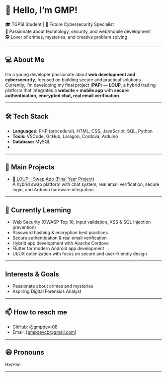 # 👋 Hello, I’m GMP!

🎓 TGPSI Student | 🔐 Future Cybersecurity Specialist  
🚀 Passionate about technology, security, and web/mobile development  
🕵️ Lover of crimes, mysteries, and creative problem solving

---

## 💻 About Me
I’m a young developer passionate about **web development and cybersecurity**, focused on building secure and practical solutions.  
Currently, I’m developing my final project (**PAP**) — **LOUP**, a hybrid trading platform that integrates a **website + mobile app** with **secure authentication, encrypted chat, real email verification**.

---

## 🛠️ Tech Stack
- **Languages:** PHP (procedural), HTML, CSS, JavaScript, SQL, Python
- **Tools:** VSCode, GitHub, Laragon, Cordova, Arduino 
- **Database:** MySQL
- 
---

## 📌 Main Projects
- [🔄 LOUP – Swap App (Final Year Project)](https://github.com/gmpdev-08)  
  A hybrid swap platform with chat system, real email verification, secure login, and Arduino hardware integration.

---

## 🌱 Currently Learning
- Web Security (OWASP Top 10, input validation, XSS & SQL Injection prevention)  
- Password hashing & encryption best practices  
- Secure authentication & real email verification  
- Hybrid app development with Apache Cordova  
- Flutter for modern Android app development  
- UI/UX optimization with focus on secure and user-friendly design

---

## Interests & Goals
- Passionate about crimes and mysteries  
- Aspiring Digital Forensics Analyst

---

## 📫 How to reach me
- GitHub: [@gmpdev-08](https://github.com/gmpdev-08)
- Email: [gmpdevcb@gmail.com]
---

## 😄 Pronouns
He/Him

---
